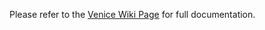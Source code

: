 Please refer to the [Venice Wiki Page](https://github.com/venicegeo/venice/wiki/Pz-JobManager) for full documentation.
